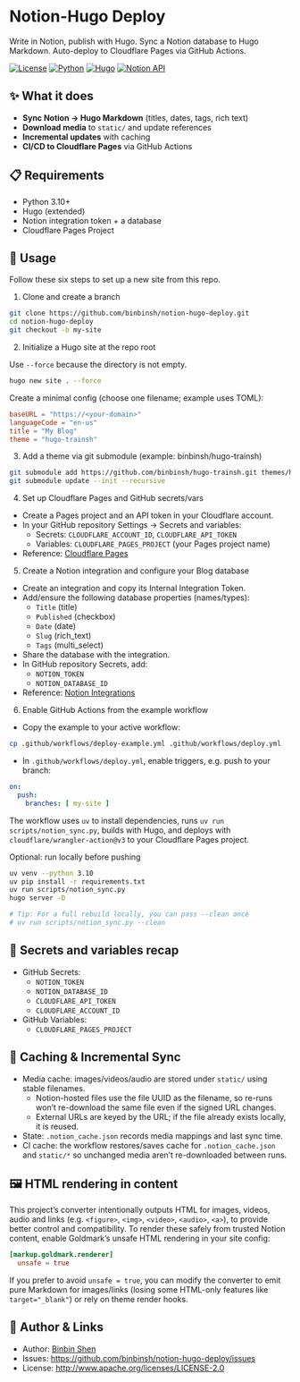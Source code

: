# Notion-Hugo Deploy

Write in Notion, publish with Hugo. Sync a Notion database to Hugo Markdown. Auto-deploy to Cloudflare Pages via GitHub Actions.

[![License](https://img.shields.io/badge/License-Apache%202.0-blue.svg)](https://opensource.org/licenses/Apache-2.0)
[![Python](https://img.shields.io/badge/python-3.10%2B-blue.svg)](https://www.python.org/downloads/)
[![Hugo](https://img.shields.io/badge/hugo-0.148.0%2B-ff4088.svg)](https://gohugo.io/)
[![Notion API](https://img.shields.io/badge/Notion%20API-2025--09--03-black)](https://developers.notion.com/docs/upgrade-guide-2025-09-03)

## ✨ What it does

- **Sync Notion → Hugo Markdown** (titles, dates, tags, rich text)
- **Download media** to `static/` and update references
- **Incremental updates** with caching
- **CI/CD to Cloudflare Pages** via GitHub Actions

## 📋 Requirements

- Python 3.10+
- Hugo (extended)
- Notion integration token + a database
- Cloudflare Pages Project

## 🚀 Usage

Follow these six steps to set up a new site from this repo.

1) Clone and create a branch

```bash
git clone https://github.com/binbinsh/notion-hugo-deploy.git
cd notion-hugo-deploy
git checkout -b my-site
```

2) Initialize a Hugo site at the repo root

Use `--force` because the directory is not empty.

```bash
hugo new site . --force
```

Create a minimal config (choose one filename; example uses TOML):

```toml
baseURL = "https://<your-domain>"
languageCode = "en-us"
title = "My Blog"
theme = "hugo-trainsh"
```

3) Add a theme via git submodule (example: binbinsh/hugo-trainsh)

```bash
git submodule add https://github.com/binbinsh/hugo-trainsh.git themes/hugo-trainsh
git submodule update --init --recursive
```

4) Set up Cloudflare Pages and GitHub secrets/vars

- Create a Pages project and an API token in your Cloudflare account.
- In your GitHub repository Settings → Secrets and variables:
  - Secrets: `CLOUDFLARE_ACCOUNT_ID`, `CLOUDFLARE_API_TOKEN`
  - Variables: `CLOUDFLARE_PAGES_PROJECT` (your Pages project name)
- Reference: [Cloudflare Pages](https://pages.cloudflare.com/)

5) Create a Notion integration and configure your Blog database

- Create an integration and copy its Internal Integration Token.
- Add/ensure the following database properties (names/types):
  - `Title` (title)
  - `Published` (checkbox)
  - `Date` (date)
  - `Slug` (rich_text)
  - `Tags` (multi_select)
- Share the database with the integration.
- In GitHub repository Secrets, add:
  - `NOTION_TOKEN`
  - `NOTION_DATABASE_ID`
- Reference: [Notion Integrations](https://www.notion.so/profile/integrations)

6) Enable GitHub Actions from the example workflow

- Copy the example to your active workflow:

```bash
cp .github/workflows/deploy-example.yml .github/workflows/deploy.yml
```

- In `.github/workflows/deploy.yml`, enable triggers, e.g. push to your branch:

```yaml
on:
  push:
    branches: [ my-site ]
```

The workflow uses `uv` to install dependencies, runs `uv run scripts/notion_sync.py`, builds with Hugo, and deploys with `cloudflare/wrangler-action@v3` to your Cloudflare Pages project.

Optional: run locally before pushing

```bash
uv venv --python 3.10
uv pip install -r requirements.txt
uv run scripts/notion_sync.py
hugo server -D

# Tip: For a full rebuild locally, you can pass --clean once
# uv run scripts/notion_sync.py --clean
```

## 🧩 Secrets and variables recap

- GitHub Secrets:
  - `NOTION_TOKEN`
  - `NOTION_DATABASE_ID`
  - `CLOUDFLARE_API_TOKEN`
  - `CLOUDFLARE_ACCOUNT_ID`
- GitHub Variables:
  - `CLOUDFLARE_PAGES_PROJECT`

## 🧠 Caching & Incremental Sync

- Media cache: images/videos/audio are stored under `static/` using stable filenames.
  - Notion-hosted files use the file UUID as the filename, so re-runs won’t re-download the same file even if the signed URL changes.
  - External URLs are keyed by the URL; if the file already exists locally, it is reused.
- State: `.notion_cache.json` records media mappings and last sync time.
- CI cache: the workflow restores/saves cache for `.notion_cache.json` and `static/*` so unchanged media aren’t re-downloaded between runs.

## 🖼️ HTML rendering in content

This project’s converter intentionally outputs HTML for images, videos, audio and links (e.g. `<figure>`, `<img>`, `<video>`, `<audio>`, `<a>`), to provide better control and compatibility. To render these safely from trusted Notion content, enable Goldmark’s unsafe HTML rendering in your site config:

```toml
[markup.goldmark.renderer]
  unsafe = true
```

If you prefer to avoid `unsafe = true`, you can modify the converter to emit pure Markdown for images/links (losing some HTML-only features like `target="_blank"`) or rely on theme render hooks.

## 👤 Author & Links

- Author: [Binbin Shen](https://github.com/binbinsh)
- Issues: https://github.com/binbinsh/notion-hugo-deploy/issues
- License: http://www.apache.org/licenses/LICENSE-2.0
